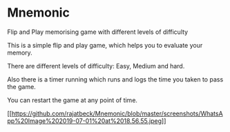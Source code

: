 # Mnemonic
Flip and Play memorising game with different levels of difficulty


This is a simple flip and play game, which helps you to evaluate your memory.

There are different levels of difficulty: Easy, Medium and hard.


Also there is a timer running which runs and logs the time you taken to pass the game. 


You can restart the game at any point of time.

[[https://github.com/rajatbeck/Mnemonic/blob/master/screenshots/WhatsApp%20Image%202019-07-01%20at%2018.56.55.jpeg]]



